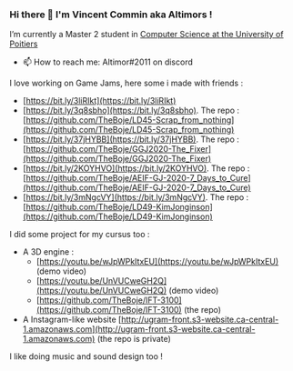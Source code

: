 ### Hi there 👋 I'm Vincent Commin aka Altimors !

I’m currently a Master 2 student in [Computer Science at the University of Poitiers](https://formations.univ-poitiers.fr/fr/index/autre-diplome-niveau-master-AM/autre-diplome-niveau-master-AM/cmi-informatique-JD2XQGVY.html)

- 📫 How to reach me: Altimor#2011 on discord

I love working on Game Jams, here some i made with friends : 
- [https://bit.ly/3liRIkt](https://bit.ly/3liRIkt)
- [https://bit.ly/3q8sbho](https://bit.ly/3q8sbho). The repo : [https://github.com/TheBoje/LD45-Scrap_from_nothing](https://github.com/TheBoje/LD45-Scrap_from_nothing)
- [https://bit.ly/37jHYBB](https://bit.ly/37jHYBB). The repo : [https://github.com/TheBoje/GGJ2020-The_Fixer](https://github.com/TheBoje/GGJ2020-The_Fixer)
- [https://bit.ly/2KOYHVO](https://bit.ly/2KOYHVO). The repo : [https://github.com/TheBoje/AEIF-GJ-2020-7_Days_to_Cure](https://github.com/TheBoje/AEIF-GJ-2020-7_Days_to_Cure)
- [https://bit.ly/3mNgcVY](https://bit.ly/3mNgcVY). The repo : [https://github.com/TheBoje/LD49-KimJonginson](https://github.com/TheBoje/LD49-KimJonginson)

I did some project for my cursus too :
- A 3D engine : 
  - [https://youtu.be/wJpWPkItxEU](https://youtu.be/wJpWPkItxEU) (demo video)
  - [https://youtu.be/UnVUCweGH2Q](https://youtu.be/UnVUCweGH2Q) (demo video) 
  - [https://github.com/TheBoje/IFT-3100](https://github.com/TheBoje/IFT-3100) (the repo)
- A Instagram-like website [http://ugram-front.s3-website.ca-central-1.amazonaws.com](http://ugram-front.s3-website.ca-central-1.amazonaws.com) (the repo is private) 

I like doing music and sound design too !

<!--
**Altimors/Altimors** is a ✨ _special_ ✨ repository because its `README.md` (this file) appears on your GitHub profile.

Here are some ideas to get you started:

- 🔭 I’m currently working on ...
- 🌱 I’m currently learning ...
- 👯 I’m looking to collaborate on ...
- 🤔 I’m looking for help with ...
- 💬 Ask me about ...
- 📫 How to reach me: ...
- 😄 Pronouns: ...
- ⚡ Fun fact: ...
-->
